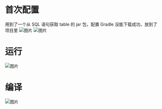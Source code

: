 # 首次配置
用到了一个从 SQL 语句获取 table 的 jar 包，配置 Gradle 没能下载成功，放到了项目里
![图片](https://github.com/huangcong12/intellij_plugins_mysql_proxy/assets/2867782/1a9743dd-d57e-43a5-b580-a7aa4233c529)
![图片](https://github.com/huangcong12/intellij_plugins_mysql_proxy/assets/2867782/cb7e9aac-5a1b-491f-8e18-da80725bca5f)



# 运行
![图片](https://github.com/huangcong12/intellij_plugins_mysql_proxy/assets/2867782/155976e0-7725-4755-8612-2ee39ee84dae)

# 编译
![图片](https://github.com/huangcong12/intellij_plugins_mysql_proxy/assets/2867782/4008795d-19db-4752-9e78-a2bfd228d219)


